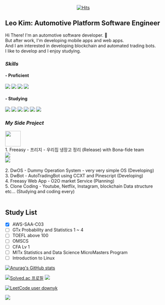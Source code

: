     
  <div align=center>
	
  [![Hits](https://hits.seeyoufarm.com/api/count/incr/badge.svg?url=https%3A%2F%2Fgithub.com%2Fdownybehind)](https://hits.seeyoufarm.com) 
	
  </div>
  
## Leo Kim: Automotive Platform Software Engineer 

Hi There! I'm an automotive software developer. 🚗<br/>
But after work, I'm developing mobile apps and web apps.<br/>
And I am interested in developing blockchain and automated trading bots.<br/>
I like to develop and I enjoy studying.</br>

### _Skills_ <br/> 

#### - Proficient
<img src="https://img.shields.io/badge/C-blue?style=flat&logo=C&logoColor=#A8B9CC"/> </a>
<img src="https://img.shields.io/badge/C++-orange?style=flat&logo=c%2B%2B&logoColor=#00599C"/> </a>
<img src="https://img.shields.io/badge/autosar-red"/> </a>
<img src="https://img.shields.io/badge/ISO26262-yellow"/> </a>

#### - Studying
<img src="https://img.shields.io/badge/JavaScript-F7DF1E?style=flat&logo=JavaScript&logoColor#F7DF1E"/> </a>
<img src="https://img.shields.io/badge/React-blue?style=flat&logo=React&logoColor=#61DAFB"/> </a>
<img src="https://img.shields.io/badge/Node.js-Green?style=flat&logo=node.js&logoColor=#339933"/> </a>
<img src="https://img.shields.io/badge/Vue.js-4FC08D?style=flat&logo=vue.js&logoColor=#4FC08D"/> </a>
<img src="https://img.shields.io/badge/Express.js-blue"/> </a>
<img src="https://img.shields.io/badge/NestJS-E0234E?style=flat&logo=NestJS&logoColor=#E0234E"/> </a>


### _My Side Project_ <br/>

<div align="Left">
<img src="https://user-images.githubusercontent.com/41497254/138383991-6103151b-18c0-40ba-a557-8232baf02411.png" width="50" height="50"><br/>
1. Freeasy - 프리지 - 우리집 냉장고 정리 (Release) with Bona-fide team <br/>
<a href="https://apps.apple.com/kr/app/freeasy/id1558489505"> <img src="https://img.shields.io/badge/      ios   App Download -000000?style=flat&logo=iOS&logoColor=#000000"/><br/> </a>
<a href="https://play.google.com/store/apps/details?id=com.bonafide.freeasy&hl=ko&gl=US"> <img src="https://img.shields.io/badge/Android App Download -3DDC84?style=flat&logo=Android&logoColor=#3DDC84"/></a> 	<br/><br/>
</div>

<div align="left">
2. DwOS - Dummy Operation System - very very simple OS (Developing)
</div>

<div align="left">
3. DwBot - AutoTradingBot using CCXT and Pinescript (Developing)
</div>

<div align="left">
4. Freeasy Web App - O2O market Service (Planning)
</div>

<div align="left">
5. Clone Coding - Youtube, Netflix, Instagram, blockchain Data structure etc... (Studying and coding every)
<br/><br/>
</div>

## Study List

- [x] AWS-SAA-C03
- [ ] GTx Probability and Statistics 1 ~ 4
- [ ] TOEFL above 100
- [ ] OMSCS
- [ ] CFA Lv 1
- [ ] MITx Statistics and Data Science MicroMasters Program
- [ ] Introduction to Linux 
	
[![Anurag's GitHub stats](https://github-readme-stats.vercel.app/api?username=downybehind&count_private=true&show_icons=true&theme=gruvbox)](https://github.com/anuraghazra/github-readme-stats)


[![Solved.ac
프로필](http://mazassumnida.wtf/api/mini/generate_badge?boj=kim1023123)](https://solved.ac/kim1023123)
![](https://boj-badge.herokuapp.com/?id=kim1023123&label=BOJ-solved&query=solved+a)

[![LeetCode user downyk](https://img.shields.io/badge/dynamic/json?style=flat-square&labelColor=black&color=%23ffa116&label=Solved&query=solvedOverTotal&url=https%3A%2F%2Fleetcode-badge.vercel.app%2Fapi%2Fusers%2Fdownyk&logo=leetcode&logoColor=yellow)](https://leetcode.com/downyk/)

![](https://www.codewars.com/users/DownyBehind/badges/micro)


<!--
**DownyBehind/DownyBehind** is a ✨ _special_ ✨ repository because its `README.md` (this file) appears on your GitHub profile.

Here are some ideas to get you started:

- 🔭 I’m currently working on ...
- 🌱 I’m currently learning ...
- 👯 I’m looking to collaborate on ...
- 🤔 I’m looking for help with ...
- 💬 Ask me about ...
- 📫 How to reach me: ...
- 😄 Pronouns: ...
- ⚡ Fun fact: ...
-->
